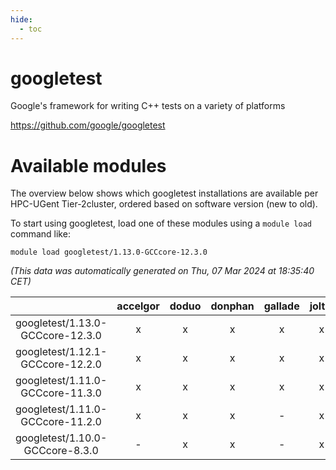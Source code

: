 ```yaml
---
hide:
  - toc
---
```


googletest
==========


Google's framework for writing C++ tests on a variety of platforms

https://github.com/google/googletest
# Available modules


The overview below shows which googletest installations are available per HPC-UGent Tier-2cluster, ordered based on software version (new to old).

To start using googletest, load one of these modules using a `module load` command like:

```shell
module load googletest/1.13.0-GCCcore-12.3.0
```

*(This data was automatically generated on Thu, 07 Mar 2024 at 18:35:40 CET)*  

| |accelgor|doduo|donphan|gallade|joltik|skitty|
| :---: | :---: | :---: | :---: | :---: | :---: | :---: |
|googletest/1.13.0-GCCcore-12.3.0|x|x|x|x|x|x|
|googletest/1.12.1-GCCcore-12.2.0|x|x|x|x|x|x|
|googletest/1.11.0-GCCcore-11.3.0|x|x|x|x|x|x|
|googletest/1.11.0-GCCcore-11.2.0|x|x|x|-|x|x|
|googletest/1.10.0-GCCcore-8.3.0|-|x|x|-|x|x|
